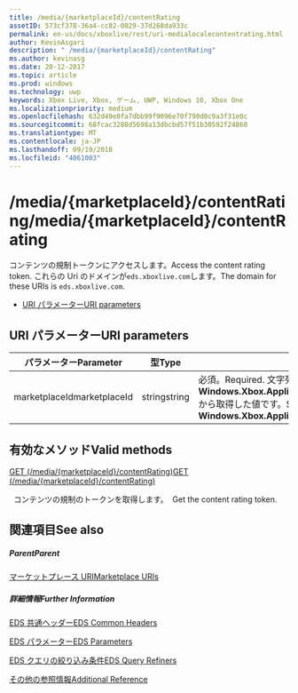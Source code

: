 ```yaml
---
title: /media/{marketplaceId}/contentRating
assetID: 573cf378-36a4-cc82-0029-37d268da933c
permalink: en-us/docs/xboxlive/rest/uri-medialocalecontentrating.html
author: KevinAsgari
description: " /media/{marketplaceId}/contentRating"
ms.author: kevinasg
ms.date: 20-12-2017
ms.topic: article
ms.prod: windows
ms.technology: uwp
keywords: Xbox Live, Xbox, ゲーム, UWP, Windows 10, Xbox One
ms.localizationpriority: medium
ms.openlocfilehash: 632d49e0fa7dbb99f9096e70f790d0c9a3f31e0c
ms.sourcegitcommit: 68fcac3288d5698a13dbcbd57f51b30592f24860
ms.translationtype: MT
ms.contentlocale: ja-JP
ms.lasthandoff: 09/19/2018
ms.locfileid: "4061003"
---
```

# <a name="mediamarketplaceidcontentrating"></a><span data-ttu-id="425ea-104">/media/{marketplaceId}/contentRating</span><span class="sxs-lookup"><span data-stu-id="425ea-104">/media/{marketplaceId}/contentRating</span></span>
<span data-ttu-id="425ea-105">コンテンツの規制トークンにアクセスします。</span><span class="sxs-lookup"><span data-stu-id="425ea-105">Access the content rating token.</span></span> <span data-ttu-id="425ea-106">これらの Uri のドメインが`eds.xboxlive.com`します。</span><span class="sxs-lookup"><span data-stu-id="425ea-106">The domain for these URIs is `eds.xboxlive.com`.</span></span>
 
  * [<span data-ttu-id="425ea-107">URI パラメーター</span><span class="sxs-lookup"><span data-stu-id="425ea-107">URI parameters</span></span>](#ID4EV)
 
<a id="ID4EV"></a>

 
## <a name="uri-parameters"></a><span data-ttu-id="425ea-108">URI パラメーター</span><span class="sxs-lookup"><span data-stu-id="425ea-108">URI parameters</span></span>
 
| <span data-ttu-id="425ea-109">パラメーター</span><span class="sxs-lookup"><span data-stu-id="425ea-109">Parameter</span></span>| <span data-ttu-id="425ea-110">型</span><span class="sxs-lookup"><span data-stu-id="425ea-110">Type</span></span>| <span data-ttu-id="425ea-111">説明</span><span class="sxs-lookup"><span data-stu-id="425ea-111">Description</span></span>| 
| --- | --- | --- | 
| <span data-ttu-id="425ea-112">marketplaceId</span><span class="sxs-lookup"><span data-stu-id="425ea-112">marketplaceId</span></span>| <span data-ttu-id="425ea-113">string</span><span class="sxs-lookup"><span data-stu-id="425ea-113">string</span></span>| <span data-ttu-id="425ea-114">必須。</span><span class="sxs-lookup"><span data-stu-id="425ea-114">Required.</span></span> <span data-ttu-id="425ea-115">文字列<b>Windows.Xbox.ApplicationModel.Store.Configuration.MarketplaceId</b>から取得した値です。</span><span class="sxs-lookup"><span data-stu-id="425ea-115">String value obtained from the <b>Windows.Xbox.ApplicationModel.Store.Configuration.MarketplaceId</b>.</span></span>| 
  
<a id="ID4EUB"></a>

 
## <a name="valid-methods"></a><span data-ttu-id="425ea-116">有効なメソッド</span><span class="sxs-lookup"><span data-stu-id="425ea-116">Valid methods</span></span>

[<span data-ttu-id="425ea-117">GET (/media/{marketplaceId}/contentRating)</span><span class="sxs-lookup"><span data-stu-id="425ea-117">GET (/media/{marketplaceId}/contentRating)</span></span>](uri-medialocalecontentratingget.md)

<span data-ttu-id="425ea-118">&nbsp;&nbsp;コンテンツの規制のトークンを取得します。</span><span class="sxs-lookup"><span data-stu-id="425ea-118">&nbsp;&nbsp;Get the content rating token.</span></span>
 
<a id="ID4E5B"></a>

 
## <a name="see-also"></a><span data-ttu-id="425ea-119">関連項目</span><span class="sxs-lookup"><span data-stu-id="425ea-119">See also</span></span>
 
<a id="ID4EAC"></a>

 
##### <a name="parent"></a><span data-ttu-id="425ea-120">Parent</span><span class="sxs-lookup"><span data-stu-id="425ea-120">Parent</span></span> 

[<span data-ttu-id="425ea-121">マーケットプレース URI</span><span class="sxs-lookup"><span data-stu-id="425ea-121">Marketplace URIs</span></span>](atoc-reference-marketplace.md)

  
<a id="ID4EKC"></a>

 
##### <a name="further-information"></a><span data-ttu-id="425ea-122">詳細情報</span><span class="sxs-lookup"><span data-stu-id="425ea-122">Further Information</span></span> 

[<span data-ttu-id="425ea-123">EDS 共通ヘッダー</span><span class="sxs-lookup"><span data-stu-id="425ea-123">EDS Common Headers</span></span>](../../additional/edscommonheaders.md)

 [<span data-ttu-id="425ea-124">EDS パラメーター</span><span class="sxs-lookup"><span data-stu-id="425ea-124">EDS Parameters</span></span>](../../additional/edsparameters.md)

 [<span data-ttu-id="425ea-125">EDS クエリの絞り込み条件</span><span class="sxs-lookup"><span data-stu-id="425ea-125">EDS Query Refiners</span></span>](../../additional/edsqueryrefiners.md)

 [<span data-ttu-id="425ea-126">その他の参照情報</span><span class="sxs-lookup"><span data-stu-id="425ea-126">Additional Reference</span></span>](../../additional/atoc-xboxlivews-reference-additional.md)

   